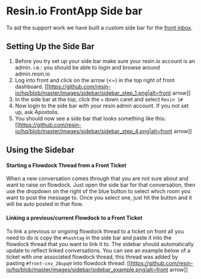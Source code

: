 # Resin.io FrontApp Side bar

To aid the support work we have built a custom side bar for the [front inbox](https://app.frontapp.com/inboxes/shared/intercom/open/latest).

## Setting Up the Side Bar
1. Before you try set up your side bar make sure your resin.io account is an admin. i.e.: you should be able to login and browse around admin.resin.io
2. Log into front and click on the arrow (<=) in the top right of front dashboard.
[[https://github.com/resin-io/hq/blob/master/images/sidebar/sidebar_step_1.png|alt=front arrow]]
3. In the side bar at the top, click the `∨` down caret and select `Resin 1#`
4. Now login to the side bar with your resin admin account. If you not set up, ask Apostolis.
5. You should now see a side bar that looks something like this:
[[https://github.com/resin-io/hq/blob/master/images/sidebar/sidebar_step_4.png|alt=front arrow]]

## Using the Sidebar

#### Starting a Flowdock Thread from a Front Ticket
When a new conversation comes through that you are not sure about and want to raise on flowdock. Just open the side bar for that conversation, then use the dropdown on the right of the blue button to select which room you want to post the message to. Once you select one, just hit the button and it will be auto posted in that flow.

#### Linking a previous/current Flowdock to a Front Ticket
To link a previous or ongoing flowdock thread to a ticket on front all you need to do is copy the `#hashtag` in the side bar and paste it into the flowdock thread that you want to link it to. The sidebar should automatically update to reflect linked conversations. You can see an example below of a ticket with one associated flowdock thread, this thread was added by pasting `#front-cnv_20upq9` into flowdock thread:
[[https://github.com/resin-io/hq/blob/master/images/sidebar/sidebar_example.png|alt=front arrow]]